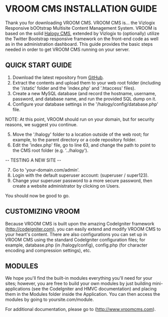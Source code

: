 VROOM CMS INSTALLATION GUIDE
================================

Thank you for downloading VROOM CMS. VROOM CMS is... the Vizlogix Responsive bOOtstrap Multisite Content Management System. VROOM is based on the solid [Halogy CMS](http://www.halogy.com), extended by Vizlogix to (optionally) utilize the Twitter Bootstrap responsive framework on the front-end code as well as in the administration dashboard. This guide provides the basic steps needed in order to get VROOM CMS running on your server.

QUICK START GUIDE
-----------------

1. Download the latest repository from [GitHub](https://github.com/KenBoyer/Halogy).
2. Extract the contents and upload them to your web root folder (including the '/static' folder and the 'index.php' and '.htaccess' files).
3. Create a new MySQL database (and record the hostname, username, password, and database name, and run the provided SQL dump on it.
4. Configure your database settings in the '/halogy/config/database.php' file.

NOTE: At this point, VROOM should run on your domain, but for security reasons, we suggest you continue.

5. Move the '/halogy' folder to a location outside of the web root; for example, to the parent directory or a code repository folder.
6. Edit the 'index.php' file, go to line 63, and change the path to point to the CMS root folder (e.g. '../halogy').

-- TESTING A NEW SITE --

7. Go to 'your-domain.com/admin'.
8. Login with the default superuser account: (superuser / super123).
9. Change your superuser password to a more secure password, then create a website administrator by clicking on Users.

You should now be good to go.

CUSTOMIZING VROOM
-----------------

Because VROOM CMS is built upon the amazing CodeIgniter framework (http://codeigniter.com), you can easily extend and modify VROOM CMS to
your heart's content. There are also configurations you can set up in VROOM CMS using the standard CodeIgniter configuration files; for
example, database.php (in /halogy/config), config.php (for character encoding and compression settings), etc.

MODULES
-------

We hope you'll find the built-in modules everything you'll need for your sites; however, you are free to build your own modules by
just building mini-applications (see the CodeIgniter and HMVC documentation) and placing them in the Modules folder inside the
Application. You can then access the modules by going to yoursite.com/module.

For additional documentation, please go to (http://www.vroomcms.com).
